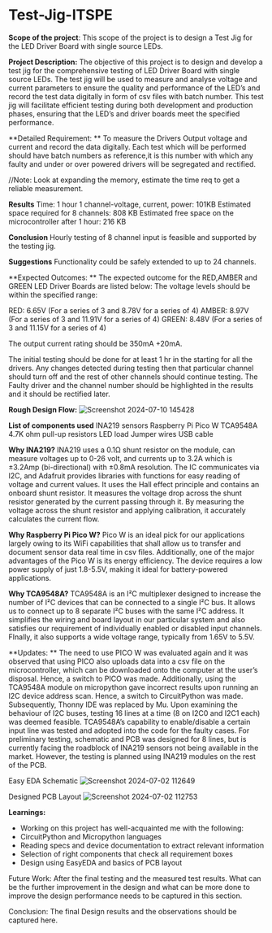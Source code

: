 # Test-Jig-ITSPE
**Scope of the project**: This scope of the project is to design a  Test Jig for the LED Driver Board with single source LEDs.

**Project Description:** The objective of this project is to design and develop a test jig for the comprehensive testing of LED Driver Board with single source LEDs. The test jig will be used to measure and analyse voltage and current parameters to ensure the quality and performance of the LED’s and record the test data digitally in form of csv files with batch number. This test jig will facilitate efficient testing during both development and production phases, ensuring that the LED’s and driver boards meet the specified  performance.

**Detailed Requirement: **
To measure the Drivers Output voltage and current and record the data digitally. Each test which will be performed should have batch numbers as reference,it is this number with which any faulty and under or over powered drivers will be segregated and rectified.

//Note: Look at expanding the memory, estimate the time req to get a reliable measurement.

**Results**
Time: 1 hour
1 channel-voltage, current, power: 101KB 
Estimated space required for 8 channels: 808 KB 
Estimated free space on the microcontroller after 1 hour: 216 KB

**Conclusion**
Hourly testing of 8 channel input is feasible and supported by the testing jig. 

**Suggestions**
Functionality could be safely extended to up to 24 channels.


**Expected Outcomes: **
The expected outcome for the RED,AMBER and GREEN LED Driver Boards are listed below:
The voltage levels should be within the specified range:

RED:  6.65V (For a series of 3 and 8.78V for a series of 4)
AMBER: 8.97V (For a series of 3 and 11.91V for a series of 4)
GREEN: 8.48V (For a series of 3 and 11.15V for a series of 4)

The output current rating should be 350mA +20mA.


The initial testing should be done for at least 1 hr in the starting for all the drivers.
Any changes detected during testing then that particular channel should turn off and the rest of other channels should continue testing. The Faulty driver and the channel number should be highlighted in the results and it should be rectified later.                          

**Rough Design Flow:**
![Screenshot 2024-07-10 145428](https://github.com/user-attachments/assets/6d807972-866d-46fe-a7e1-e6d8253ef26c)

**List of components used**
INA219 sensors
Raspberry Pi Pico W 
TCA9548A
4.7K ohm pull-up resistors
LED load
Jumper wires 
USB cable

**Why INA219?**
INA219 uses a 0.1Ω shunt resistor on the module, can measure voltages up to  0-26 volt, and currents up to 3.2A which is ±3.2Amp (bi-directional) with ±0.8mA resolution. The IC communicates via I2C, and Adafruit provides libraries with functions for easy reading of voltage and current values. It uses the Hall effect principle and contains an onboard shunt resistor. It measures the voltage drop across the shunt resistor generated by the current passing through it. By measuring the voltage across the shunt resistor and applying calibration, it accurately calculates the current flow. 

**Why Raspberry Pi Pico W?**
Pico W is an ideal pick for our applications largely owing to its WiFi capabilities that shall allow us to transfer and document sensor data real time in csv files. Additionally, one of the major advantages of the Pico W is its energy efficiency. The device requires a low power supply of just 1.8-5.5V, making it ideal for battery-powered applications.

**Why TCA9548A?**
TCA9548A is an I²C multiplexer designed to increase the number of I²C devices that can be connected to a single I²C bus. It allows us to connect up to 8 separate I²C buses with the same I²C address. It simplifies the wiring and board layout in our particular system and also satisfies our requirement of individually enabled or disabled input channels. FInally, it also supports a wide voltage range, typically from 1.65V to 5.5V. 

**Updates: **
The need to use PICO W was evaluated again and it was observed that using PICO also uploads data into a csv file on the microcontroller, which can be downloaded onto the computer at the user’s disposal. Hence, a switch to PICO was made. 
Additionally, using the TCA9548A module on micropython gave incorrect results upon running an I2C device address scan. Hence, a switch to CircuitPython was made. Subsequently, Thonny IDE was replaced by Mu. 
Upon examining the behaviour of I2C buses, testing 16 lines at a time (8 on I2C0 and I2C1 each) was deemed feasible. 
TCA9548A’s capability to enable/disable a certain input line was tested and adopted into the code for the faulty cases. 
For preliminary testing, schematic and PCB was designed for 8 lines, but is currently facing the roadblock of INA219 sensors not being available in the market. However, the testing is planned using INA219 modules on the rest of the PCB. 

Easy EDA Schematic
![Screenshot 2024-07-02 112649](https://github.com/user-attachments/assets/0e166185-89f5-48bd-ac44-27cb9434c613)

Designed PCB Layout
![Screenshot 2024-07-02 112753](https://github.com/user-attachments/assets/6f533169-5527-4cb4-a245-7138e7b2937d)

     

**Learnings:**
- Working on this project has well-acquainted me with the following:
- CircuitPython and Micropython languages
- Reading specs and device documentation to extract relevant information
- Selection of right components that check all requirement boxes 
- Design using EasyEDA and basics of PCB layout


Future Work:
After the final testing and the measured test results. What can be the  further improvement in the design and what can be more done to improve the design performance needs to be captured in this section.

Conclusion:
The final Design results and the observations should be captured here.

